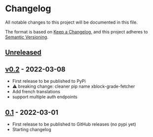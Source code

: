 # Changelog

All notable changes to this project will be documented in this file.

The format is based on [Keep a Changelog](https://keepachangelog.com/en/1.0.0/),
and this project adheres to [Semantic Versioning](https://semver.org/spec/v2.0.0.html).

## [Unreleased](https://github.com/appsembler/xblock-grade-fetcher/compare/v0.2...HEAD)

## [v0.2](https://github.com/appsembler/xblock-grade-fetcher/compare/v0.1..v0.2) - 2022-03-08
 - First release to be published to PyPi
 - ⚠️ breaking change: cleaner pip name xblock-grade-fetcher
 - Add french translations
 - support multiple auth endpoints

## [0.1](https://github.com/appsembler/xblock-grade-fetcher/commits/v0.1) - 2022-03-01
 - First release to be published to GitHub releases (no pypi yet)
 - Starting changelog
